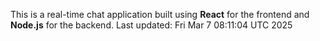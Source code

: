 This is a real-time chat application built using **React** for the frontend and **Node.js** for the backend.
Last updated: Fri Mar  7 08:11:04 UTC 2025
